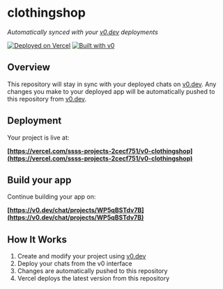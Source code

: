 # clothingshop

*Automatically synced with your [v0.dev](https://v0.dev) deployments*

[![Deployed on Vercel](https://img.shields.io/badge/Deployed%20on-Vercel-black?style=for-the-badge&logo=vercel)](https://vercel.com/ssss-projects-2cecf751/v0-clothingshop)
[![Built with v0](https://img.shields.io/badge/Built%20with-v0.dev-black?style=for-the-badge)](https://v0.dev/chat/projects/WP5qBSTdv7B)

## Overview

This repository will stay in sync with your deployed chats on [v0.dev](https://v0.dev).
Any changes you make to your deployed app will be automatically pushed to this repository from [v0.dev](https://v0.dev).

## Deployment

Your project is live at:

**[https://vercel.com/ssss-projects-2cecf751/v0-clothingshop](https://vercel.com/ssss-projects-2cecf751/v0-clothingshop)**

## Build your app

Continue building your app on:

**[https://v0.dev/chat/projects/WP5qBSTdv7B](https://v0.dev/chat/projects/WP5qBSTdv7B)**

## How It Works

1. Create and modify your project using [v0.dev](https://v0.dev)
2. Deploy your chats from the v0 interface
3. Changes are automatically pushed to this repository
4. Vercel deploys the latest version from this repository
